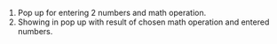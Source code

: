 1) Pop up for entering 2 numbers and math operation.
2) Showing in pop up with result of chosen math operation and entered numbers.